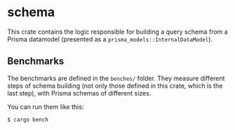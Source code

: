 # schema

This crate contains the logic responsible for building a query schema from a Prisma datamodel (presented as a `prisma_models::InternalDataModel`).

## Benchmarks

The benchmarks are defined in the `benches/` folder. They measure different steps of schema building (not only those defined in this crate, which is the last step), with Prisma schemas of different sizes.

You can run them like this:

```bash
$ cargo bench
```
